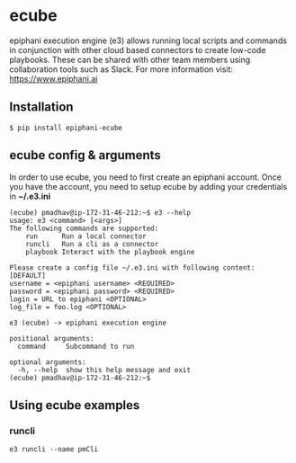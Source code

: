 # ecube
epiphani execution engine (e3) allows running local scripts and commands in conjunction with other cloud based connectors to create low-code playbooks. These can be shared with other team members using collaboration tools such as Slack. For more information visit: https://www.epiphani.ai

## Installation
```
$ pip install epiphani-ecube
```

## ecube config & arguments

In order to use ecube, you need to first create an epiphani account. Once you have the account, you need to setup ecube by adding your credentials in **~/.e3.ini**
```
(ecube) pmadhav@ip-172-31-46-212:~$ e3 --help
usage: e3 <command> [<args>]
The following commands are supported:
    run      Run a local connector
    runcli   Run a cli as a connector 
    playbook Interact with the playbook engine 
    
Please create a config file ~/.e3.ini with following content:
[DEFAULT]
username = <epiphani username> <REQUIRED>
password = <epiphani password> <REQUIRED>
login = URL to epiphani <OPTIONAL>
log_file = foo.log <OPTIONAL>

e3 (ecube) -> epiphani execution engine

positional arguments:
  command     Subcommand to run

optional arguments:
  -h, --help  show this help message and exit
(ecube) pmadhav@ip-172-31-46-212:~$ 
```

## Using ecube examples

### runcli

```
e3 runcli --name pmCli
```
